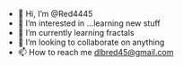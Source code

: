 - 👋 Hi, I’m @Red4445
- 👀 I’m interested in ...learning new stuff
- 🌱 I’m currently learning fractals 
- 💞️ I’m looking to collaborate on anything
- 📫 How to reach me dlbred45@gmail.com

<!---
Red4445/Red4445 is a ✨ special ✨ repository because its `README.md` (this file) appears on your GitHub profile.
You can click the Preview link to take a look at your changes.
--->
